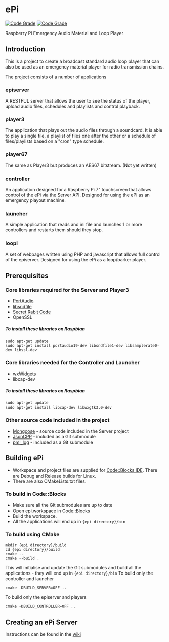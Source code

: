 # ePi

[![Code Grade](https://www.code-inspector.com/project/11011/score/svg)](https://www.code-inspector.com)
[![Code Grade](https://www.code-inspector.com/project/11011/status/svg)](https://www.code-inspector.com)

Raspberry Pi Emergency Audio Material and Loop Player

## Introduction
This is a project to create a broadcast standard audio loop player that can also be used as an emergency material player for radio transmission chains.

The project consists of a number of applications

### episerver
A RESTFUL server that allows the user to see the status of the player, upload audio files, schedules and playlists and control playback.

### player3
The application that plays out the audio files through a soundcard. It is able to play a single file, a playlist of files one after the other or a schedule of files/playlists based on a "cron" type schedule.

### player67
The same as Player3 but produces an AES67 bitstream. (Not yet written)

### controller
An application designed for a Raspberry Pi 7" touchscreen that allows control of the ePi via the Server API. Designed for using the ePi as an emergency playout machine.

### launcher
A simple application that reads and ini file and launches 1 or more controllers and restarts them should they stop.

### loopi
A set of webpages written using PHP and javascript that allows full control of the episerver. Designed for using the ePi as a loop/barker player.
## Prerequisites

### Core libraries required for the Server and Player3

* [PortAudio](http://www.portaudio.com/download.html)
* [libsndfile](http://www.mega-nerd.com/libsndfile/)
* [Secret Rabit Code](http://www.mega-nerd.com/SRC/)
* OpenSSL

##### To install these libraries on Raspbian
```
sudo apt-get update
sudo apt-get install portaudio19-dev libsndfile1-dev libsamplerate0-dev libssl-dev
```

### Core libraries needed for the Controller and Launcher

* [wxWidgets](www.wxwidgets.org)
* libcap-dev

##### To install these libraries on Raspbian
```
sudo apt-get update
sudo apt-get install libcap-dev libwxgtk3.0-dev
```

### Other source code included in the project

* [Mongoose](https://github.com/cesanta/mongoose) - source code included in the Server project
* [JsonCPP](https://github.com/open-source-parsers/jsoncpp) - included as a Git submodule
* [pml_log](https://github.com/martim01/log) - included as a Git submodule


## Building ePi

* Workspace and project files are supplied for [Code::Blocks IDE](http://www.codeblocks.org/). There are Debug and Release builds for Linux.
* There are also CMakeLists.txt files.

### To build in Code::Blocks
* Make sure all the Git submodules are up to date
* Open epi.workspace in Code::Blocks
* Build the workspace.
* All the applications will end up in ```{epi directory}/bin```

### To build using CMake
```
mkdir {epi directory}/build
cd {epi directory}/build
cmake ..
cmake --build .
```
This will initialise and update the Git submodules and build all the applications - they will end up in ```{epi directory}/bin```
To build only the controller and launcher
```
cmake -DBUILD_SERVER=OFF ..
```
To build only the episerver and players
```
cmake -DBUILD_CONTROLLER=OFF ..
```


## Creating an ePi Server
Instructions can be found in the [wiki](https://github.com/martim01/ePi/wiki/building)
